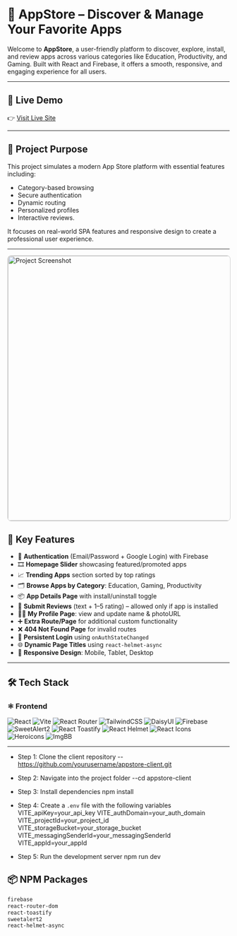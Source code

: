 # 📱 AppStore – Discover & Manage Your Favorite Apps

Welcome to **AppStore**, a user-friendly platform to discover, explore, install, and review apps across various categories like Education, Productivity, and Gaming. Built with React and Firebase, it offers a smooth, responsive, and engaging experience for all users.

---

## 🚀 Live Demo

👉 [Visit Live Site](https://appstore-by-ratul.web.app)

---

## 🎯 Project Purpose

This project simulates a modern App Store platform with essential features including:
- Category-based browsing
- Secure authentication
- Dynamic routing
- Personalized profiles
- Interactive reviews.

It focuses on real-world SPA features and responsive design to create a professional user experience.

---
<img src="https://i.ibb.co/WN8djb1j/Screenshot-2025-06-25-145241.png" alt="Project Screenshot" style="border:1px solid #ccc; border-radius:8px;" width="600" />

## 🔑 Key Features

- 🔐 **Authentication** (Email/Password + Google Login) with Firebase
- 🎞️ **Homepage Slider** showcasing featured/promoted apps
- 📈 **Trending Apps** section sorted by top ratings
- 🗂️ **Browse Apps by Category**: Education, Gaming, Productivity
- 📦 **App Details Page** with install/uninstall toggle
- 📝 **Submit Reviews** (text + 1–5 rating) – allowed only if app is installed
- 🧑‍💻 **My Profile Page**: view and update name & photoURL
- ➕ **Extra Route/Page** for additional custom functionality
- ❌ **404 Not Found Page** for invalid routes
- 🔁 **Persistent Login** using `onAuthStateChanged`
- 🌐 **Dynamic Page Titles** using `react-helmet-async`
- 📱 **Responsive Design**: Mobile, Tablet, Desktop

---

## 🛠️ Tech Stack

### ⚛️ Frontend

![React](https://img.shields.io/badge/React.js-20232A?style=for-the-badge&logo=react&logoColor=61DAFB)
![Vite](https://img.shields.io/badge/Vite-646CFF?style=for-the-badge&logo=vite&logoColor=white)
![React Router](https://img.shields.io/badge/React_Router_DOM-CA4245?style=for-the-badge&logo=react-router&logoColor=white)
![TailwindCSS](https://img.shields.io/badge/Tailwind_CSS-06B6D4?style=for-the-badge&logo=tailwindcss&logoColor=white)
![DaisyUI](https://img.shields.io/badge/DaisyUI-5A0FC8?style=for-the-badge&logo=daisyui&logoColor=white)
![Firebase](https://img.shields.io/badge/Firebase_Auth-FFCA28?style=for-the-badge&logo=firebase&logoColor=black)
![SweetAlert2](https://img.shields.io/badge/SweetAlert2-FF4154?style=for-the-badge&logo=sweetalert&logoColor=white)
![React Toastify](https://img.shields.io/badge/React_Toastify-1B1F23?style=for-the-badge&logo=react&logoColor=white)
![React Helmet](https://img.shields.io/badge/React_Helmet_Async-222222?style=for-the-badge&logo=react&logoColor=white)
![React Icons](https://img.shields.io/badge/React_Icons-61DAFB?style=for-the-badge&logo=react&logoColor=white)
![Heroicons](https://img.shields.io/badge/Heroicons-0F172A?style=for-the-badge&logo=heroicons&logoColor=white)
![ImgBB](https://img.shields.io/badge/ImgBB_Image_Hosting-0099FF?style=for-the-badge&logo=imgur&logoColor=white)


---

- Step 1: Clone the client repository
--https://github.com/yourusername/appstore-client.git
- Step 2: Navigate into the project folder
--cd appstore-client

- Step 3: Install dependencies
npm install

- Step 4: Create a `.env` file with the following variables
VITE_apiKey=your_api_key
VITE_authDomain=your_auth_domain
VITE_projectId=your_project_id
VITE_storageBucket=your_storage_bucket
VITE_messagingSenderId=your_messagingSenderId
VITE_appId=your_appId


- Step 5: Run the development server
npm run dev

## 📦 NPM Packages

```bash
firebase
react-router-dom
react-toastify
sweetalert2
react-helmet-async
